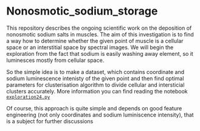 # Nonosmotic_sodium_storage
This repository describes the ongoing scientific work on the deposition of nonosmotic sodium salts in muscles.
The aim of this investigation is to find a way how to determine whether the given point of muscle is a cellular space or an interstitial space by spectral images.
We will begin the exploration from the fact that sodium is easily washing away element, so it luminesces mostly from cellular space.

So the simple idea is to make a dataset, which contains coordinate and sodium luminescence intenisty of the given point and then find optimal parameters for clusterisation algorithm to divide cellular and intersticial clusters accurately.
More information you can find reading the notebook [`exploration24.py`](https://github.com/dpaneke/Nonosmotic_sodium_storage/blob/master/exploration24.ipynb)

Of course, this approach is quite simple and depends on good feature engineering (not only coordinates and sodium luminiscence intensity), that is a subject for further discussions
